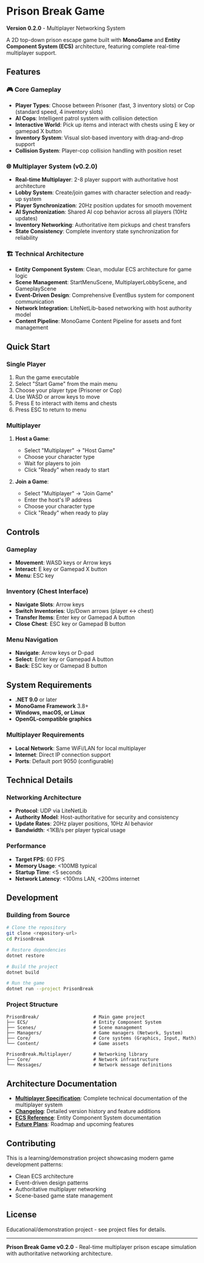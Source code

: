 # Prison Break Game

**Version 0.2.0** - Multiplayer Networking System

A 2D top-down prison escape game built with **MonoGame** and **Entity Component System (ECS)** architecture, featuring complete real-time multiplayer support.

## Features

### 🎮 Core Gameplay
- **Player Types**: Choose between Prisoner (fast, 3 inventory slots) or Cop (standard speed, 4 inventory slots)
- **AI Cops**: Intelligent patrol system with collision detection
- **Interactive World**: Pick up items and interact with chests using E key or gamepad X button
- **Inventory System**: Visual slot-based inventory with drag-and-drop support
- **Collision System**: Player-cop collision handling with position reset

### 🌐 Multiplayer System (v0.2.0)
- **Real-time Multiplayer**: 2-8 player support with authoritative host architecture
- **Lobby System**: Create/join games with character selection and ready-up system
- **Player Synchronization**: 20Hz position updates for smooth movement
- **AI Synchronization**: Shared AI cop behavior across all players (10Hz updates)
- **Inventory Networking**: Authoritative item pickups and chest transfers
- **State Consistency**: Complete inventory state synchronization for reliability

### 🏗️ Technical Architecture
- **Entity Component System**: Clean, modular ECS architecture for game logic
- **Scene Management**: StartMenuScene, MultiplayerLobbyScene, and GameplayScene
- **Event-Driven Design**: Comprehensive EventBus system for component communication
- **Network Integration**: LiteNetLib-based networking with host authority model
- **Content Pipeline**: MonoGame Content Pipeline for assets and font management

## Quick Start

### Single Player
1. Run the game executable
2. Select "Start Game" from the main menu
3. Choose your player type (Prisoner or Cop)
4. Use WASD or arrow keys to move
5. Press E to interact with items and chests
6. Press ESC to return to menu

### Multiplayer
1. **Host a Game**:
   - Select "Multiplayer" → "Host Game"
   - Choose your character type
   - Wait for players to join
   - Click "Ready" when ready to start

2. **Join a Game**:
   - Select "Multiplayer" → "Join Game"
   - Enter the host's IP address
   - Choose your character type
   - Click "Ready" when ready to play

## Controls

### Gameplay
- **Movement**: WASD keys or Arrow keys
- **Interact**: E key or Gamepad X button
- **Menu**: ESC key

### Inventory (Chest Interface)
- **Navigate Slots**: Arrow keys
- **Switch Inventories**: Up/Down arrows (player ↔ chest)
- **Transfer Items**: Enter key or Gamepad A button
- **Close Chest**: ESC key or Gamepad B button

### Menu Navigation
- **Navigate**: Arrow keys or D-pad
- **Select**: Enter key or Gamepad A button
- **Back**: ESC key or Gamepad B button

## System Requirements

- **.NET 9.0** or later
- **MonoGame Framework** 3.8+
- **Windows, macOS, or Linux**
- **OpenGL-compatible graphics**

### Multiplayer Requirements
- **Local Network**: Same WiFi/LAN for local multiplayer
- **Internet**: Direct IP connection support
- **Ports**: Default port 9050 (configurable)

## Technical Details

### Networking Architecture
- **Protocol**: UDP via LiteNetLib
- **Authority Model**: Host-authoritative for security and consistency
- **Update Rates**: 20Hz player positions, 10Hz AI behavior
- **Bandwidth**: <1KB/s per player typical usage

### Performance
- **Target FPS**: 60 FPS
- **Memory Usage**: <100MB typical
- **Startup Time**: <5 seconds
- **Network Latency**: <100ms LAN, <200ms internet

## Development

### Building from Source
```bash
# Clone the repository
git clone <repository-url>
cd PrisonBreak

# Restore dependencies
dotnet restore

# Build the project
dotnet build

# Run the game
dotnet run --project PrisonBreak
```

### Project Structure
```
PrisonBreak/                    # Main game project
├── ECS/                        # Entity Component System
├── Scenes/                     # Scene management
├── Managers/                   # Game managers (Network, System)
├── Core/                       # Core systems (Graphics, Input, Math)
└── Content/                    # Game assets

PrisonBreak.Multiplayer/        # Networking library
├── Core/                       # Network infrastructure
└── Messages/                   # Network message definitions
```

## Architecture Documentation

- **[Multiplayer Specification](MULTIPLAYER_SPEC.md)**: Complete technical documentation of the multiplayer system
- **[Changelog](CHANGELOG.md)**: Detailed version history and feature additions
- **[ECS Reference](_memory/ECS_QUICK_REFERENCE.md)**: Entity Component System documentation
- **[Future Plans](_memory/futurePlans.md)**: Roadmap and upcoming features

## Contributing

This is a learning/demonstration project showcasing modern game development patterns:
- Clean ECS architecture
- Event-driven design patterns
- Authoritative multiplayer networking
- Scene-based game state management

## License

Educational/demonstration project - see project files for details.

---

**Prison Break Game v0.2.0** - Real-time multiplayer prison escape simulation with authoritative networking architecture.